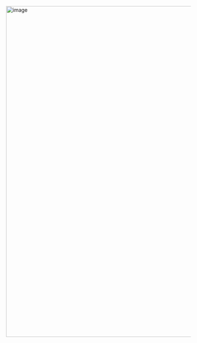 <img width="565" height="900" alt="image" src="https://github.com/user-attachments/assets/b7a5683f-d358-4124-82ed-50caa0d05733" />
